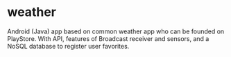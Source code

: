 # weather
Android (Java) app based on common weather app who can be founded on PlayStore. With API, features of Broadcast receiver and sensors, and a NoSQL database to register user favorites.
